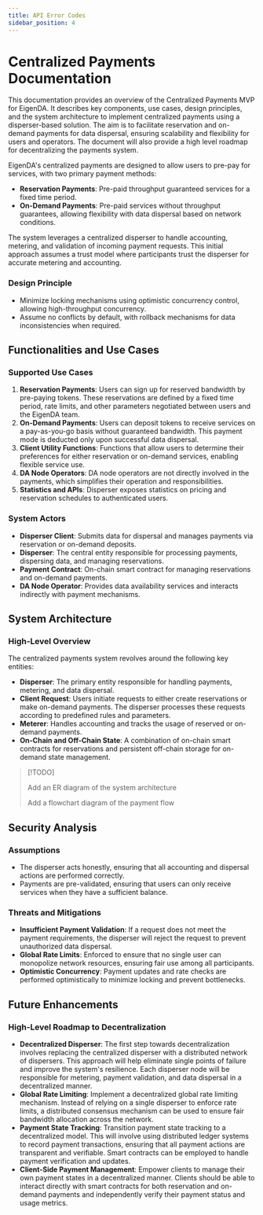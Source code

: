 ```yaml
---
title: API Error Codes
sidebar_position: 4
---
```


# Centralized Payments Documentation

This documentation provides an overview of the Centralized Payments MVP for EigenDA. It describes key components, use cases, design principles, and the system architecture to implement centralized payments using a disperser-based solution. The aim is to facilitate reservation and on-demand payments for data dispersal, ensuring scalability and flexibility for users and operators. The document will also provide a high level roadmap for decentralizing the payments system.

EigenDA's centralized payments are designed to allow users to pre-pay for services, with two primary payment methods:
- **Reservation Payments**: Pre-paid throughput guaranteed services for a fixed time period.
- **On-Demand Payments**: Pre-paid services without throughput guarantees, allowing flexibility with data dispersal based on network conditions.

The system leverages a centralized disperser to handle accounting, metering, and validation of incoming payment requests. This initial approach assumes a trust model where participants trust the disperser for accurate metering and accounting.

### Design Principle
- Minimize locking mechanisms using optimistic concurrency control, allowing high-throughput concurrency.
- Assume no conflicts by default, with rollback mechanisms for data inconsistencies when required.

## Functionalities and Use Cases
### Supported Use Cases
1. **Reservation Payments**: Users can sign up for reserved bandwidth by pre-paying tokens. These reservations are defined by a fixed time period, rate limits, and other parameters negotiated between users and the EigenDA team.
2. **On-Demand Payments**: Users can deposit tokens to receive services on a pay-as-you-go basis without guaranteed bandwidth. This payment mode is deducted only upon successful data dispersal.
3. **Client Utility Functions**: Functions that allow users to determine their preferences for either reservation or on-demand services, enabling flexible service use.
4. **DA Node Operators**: DA node operators are not directly involved in the payments, which simplifies their operation and responsibilities.
5. **Statistics and APIs**: Disperser exposes statistics on pricing and reservation schedules to authenticated users.

### System Actors
- **Disperser Client**: Submits data for dispersal and manages payments via reservation or on-demand deposits.
- **Disperser**: The central entity responsible for processing payments, dispersing data, and managing reservations.
- **Payment Contract**: On-chain smart contract for managing reservations and on-demand payments.
- **DA Node Operator**: Provides data availability services and interacts indirectly with payment mechanisms.

## System Architecture
### High-Level Overview
The centralized payments system revolves around the following key entities:
- **Disperser**: The primary entity responsible for handling payments, metering, and data dispersal.
- **Client Request**: Users initiate requests to either create reservations or make on-demand payments. The disperser processes these requests according to predefined rules and parameters.
- **Meterer**: Handles accounting and tracks the usage of reserved or on-demand payments.
- **On-Chain and Off-Chain State**: A combination of on-chain smart contracts for reservations and persistent off-chain storage for on-demand state management.

> [!TODO]
>
> Add an ER diagram of the system architecture
> 
> Add a flowchart diagram of the payment flow

## Security Analysis
### Assumptions
- The disperser acts honestly, ensuring that all accounting and dispersal actions are performed correctly.
- Payments are pre-validated, ensuring that users can only receive services when they have a sufficient balance.

### Threats and Mitigations
- **Insufficient Payment Validation**: If a request does not meet the payment requirements, the disperser will reject the request to prevent unauthorized data dispersal.
- **Global Rate Limits**: Enforced to ensure that no single user can monopolize network resources, ensuring fair use among all participants.
- **Optimistic Concurrency**: Payment updates and rate checks are performed optimistically to minimize locking and prevent bottlenecks.

## Future Enhancements

### High-Level Roadmap to Decentralization

- **Decentralized Disperser**: The first step towards decentralization involves replacing the centralized disperser with a distributed network of dispersers. This approach will help eliminate single points of failure and improve the system's resilience. Each disperser node will be responsible for metering, payment validation, and data dispersal in a decentralized manner.
- **Global Rate Limiting**: Implement a decentralized global rate limiting mechanism. Instead of relying on a single disperser to enforce rate limits, a distributed consensus mechanism can be used to ensure fair bandwidth allocation across the network. 
- **Payment State Tracking**: Transition payment state tracking to a decentralized model. This will involve using distributed ledger systems to record payment transactions, ensuring that all payment actions are transparent and verifiable. Smart contracts can be employed to handle payment verification and updates.
- **Client-Side Payment Management**: Empower clients to manage their own payment states in a decentralized manner. Clients should be able to interact directly with smart contracts for both reservation and on-demand payments and independently verify their payment status and usage metrics.


